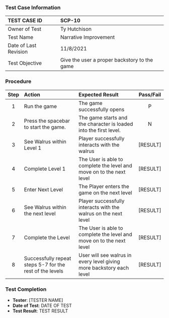 ### Test Case Information
| TEST CASE ID | SCP-10|
| :--- | :--- |
| Owner of Test | Ty Hutchison|
| Test Name | Narrative Improvement |
| Date of Last Revision | 11/8/2021 |
| Test Objective | Give the user a proper backstory to the game |

### Procedure

|Step | Action | Expected Result | Pass/Fail     |
|:---:| :---        |    :----  | :---: |
|1| Run the game| The game successfully opens |P|
|2| Press the spacebar to start the game.| The game starts and the character is loaded into the first level.     |N|
|3| See Walrus within Level 1 | Player successfully interacts with the walrus | [RESULT] |
|4| Complete Level 1 | The User is able to complete the level and move on to the next level | [RESULT] |
|5| Enter Next Level | The Player enters the game on the next level | [RESULT] |
|6| See Walrus within the next level | Player successfully interacts with the walrus on the next level | [RESULT] |
|7| Complete the Level | The User is able to complete the level and move on to the next level | [RESULT] |
|8| Successfully repeat steps 5-7 for the rest of the levels | User will see walrus in every level giving more backstory each level | [RESULT] |

### Test Completion
- **Tester**: [TESTER NAME]
- **Date of Test**: DATE OF TEST
- **Test Result**: TEST RESULT